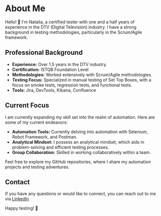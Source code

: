 # About Me

Hello! 👋 I'm Natalia, a certified tester with one and a half years of experience in the DTV (Digital Television) industry. I have a strong background in testing methodologies, particularly in the Scrum/Agile framework.

## Professional Background

- **Experience:** Over 1.5 years in the DTV industry.
- **Certification:** ISTQB Foundation Level 
- **Methodologies:** Worked extensively with Scrum/Agile methodologies.
- **Testing Focus:** Specialized in manual testing of Set Top Boxes, with a focus on smoke tests, regression tests, and functional tests.
- **Tools:** Jira, DevTools, Kibana, Confluence
## Current Focus

I am currently expanding my skill set into the realm of automation. Here are some of my current endeavors:

- **Automation Tools:** Currently delving into automation with Selenium, Robot Framework, and Postman.
- **Analytical Mindset:** I possess an analytical mindset, which aids in problem-solving and efficient testing processes.
- **Group Collaboration:** Skilled in working collaboratively within a team.

Feel free to explore my GitHub repositories, where I share my automation projects and testing adventures.

## Contact

If you have any questions or would like to connect, you can reach out to me via [LinkedIn]([your_linkedin_profile](https://www.linkedin.com/in/natalia-jasiczak-knop-68b36923b/)https://www.linkedin.com/in/natalia-jasiczak-knop-68b36923b/)

Happy testing! 🚀
